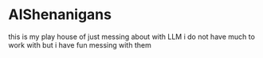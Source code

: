 # AIShenanigans
this is my play house of just messing about with LLM i do not have much to work with but i have fun messing with them 
